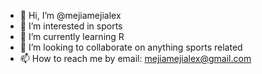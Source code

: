 - 👋 Hi, I’m @mejiamejialex
- 👀 I’m interested in sports
- 🌱 I’m currently learning R
- 💞️ I’m looking to collaborate on anything sports related
- 📫 How to reach me by email: mejiamejialex@gmail.com

<!---
mejiamejialex/mejiamejialex is a ✨ special ✨ repository because its `README.md` (this file) appears on your GitHub profile.
You can click the Preview link to take a look at your changes.
--->
